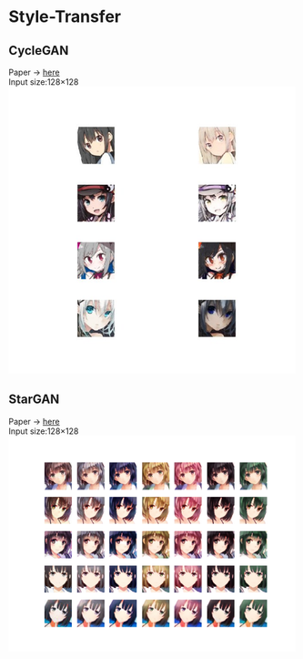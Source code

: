 # Style-Transfer

## CycleGAN
Paper -> [here](https://arxiv.org/pdf/1703.10593.pdf "here")  
Input size:128×128  
![CycleGAN](./CycleGAN/result.jpg)

## StarGAN
Paper -> [here](https://arxiv.org/abs/1711.09020 "here")  
Input size:128×128  
![StarGAN](./StarGAN/result_2.png)
